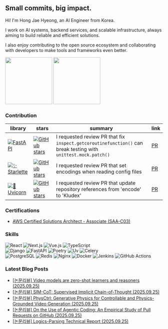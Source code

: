 ## Small commits, big impact.

Hi! I'm Hong Jae Hyeong, an AI Engineer from Korea.

I work on AI systems, backend services, and scalable infrastructure, always aiming to build reliable and efficient solutions.

I also enjoy contributing to the open source ecosystem and collaborating with developers to make tools and frameworks even better.

<a href="https://solved.ac/profile/secrett2633"><img style="height:150px" src="http://mazassumnida.wtf/api/v2/generate_badge?boj=secrett2633"/></a>
<a href="https://github.com/secrett2633"><img style="height:150px" src="https://github-readme-stats.vercel.app/api?username=secrett2633"/></a>

### Contribution
| library | stars | summary | link |
| --- | --- | --- | --- |
| [![FastAPI][fastapi-badge]][fastapi-repo] | [![GitHub stars][fastapi-stars]][fastapi-repo] | I requested review PR that fix `inspect.getcoroutinefunction()` can break testing with `unittest.mock.patch()` | [PR][fastapi-pr] |
| [![✨ Starlette][starlette-badge]][starlette-repo] | [![GitHub stars][starlette-stars]][starlette-repo] | I requested review PR that set encodings when reading config files | [PR][starlette-pr] |
| [![🦄 Uvicorn][uvicorn-badge]][uvicorn-repo] | [![GitHub stars][uvicorn-stars]][uvicorn-repo] | I requested review PR that update repository references from 'encode' to 'Kludex' | [PR][uvicorn-pr] |


### Certifications
- [AWS Certified Solutions Architect - Associate (SAA-C03)][aws-saa-cert]

### Skills
![React][react-badge]
![Next.js][nextjs-badge]
![Vue.js][vuejs-badge]
![TypeScript][ts-badge]<br>
![Django][django-badge]
![FastAPI][fastapi-skill-badge]
![Poetry][poetry-badge]
![Uv][uv-badge]
![Celery][celery-badge]<br>
![PostgreSQL][postgresql-badge]
![Redis][redis-badge]
![Nginx][nginx-badge]
![Docker][docker-badge]
![Jenkins][jenkins-badge]
![GitHub Actions][github-actions-badge]

<!-- References -->

[fastapi-badge]: https://img.shields.io/badge/FastAPI-009688?style=flat-round&logo=fastapi&logoColor=white
[fastapi-repo]: https://github.com/tiangolo/fastapi
[fastapi-stars]: https://img.shields.io/github/stars/tiangolo/fastapi?style=social
[fastapi-pr]: https://github.com/fastapi/fastapi/pull/14022

[starlette-badge]: https://img.shields.io/badge/✨%20Starlette-2D3748?style=flat-round&logoColor=white
[starlette-repo]: https://github.com/Kludex/starlette
[starlette-stars]: https://img.shields.io/github/stars/encode/starlette?style=social
[starlette-pr]: https://github.com/Kludex/starlette/pull/2996

[uvicorn-badge]: https://img.shields.io/badge/🦄%20Uvicorn-4B8BBE?style=flat-round&logoColor=white
[uvicorn-repo]: https://github.com/Kludex/uvicorn
[uvicorn-stars]: https://img.shields.io/github/stars/encode/uvicorn?style=social
[uvicorn-pr]: https://github.com/Kludex/uvicorn/pull/2684

[aws-saa-cert]: https://www.credly.com/badges/ee24ba15-e661-4741-bc4c-46bdaca76e75/public_url

[react-badge]: https://img.shields.io/badge/React-61DAFB.svg?&style=flat-square&logo=React&logoColor=white
[nextjs-badge]: https://img.shields.io/badge/Next.js-000000.svg?&style=flat-square&logo=Next.js&logoColor=white
[vuejs-badge]: https://img.shields.io/badge/Vue.js-378B29.svg?&style=flat-square&logo=Vue.js&logoColor=white
[ts-badge]: https://img.shields.io/badge/TypeScript-3178C6.svg?&style=flat-square&logo=TypeScript&logoColor=white
[vercel-badge]: https://img.shields.io/badge/Vercel-000000.svg?&style=flat-square&logo=Vercel&logoColor=white
[django-badge]: https://img.shields.io/badge/Django-092E20.svg?&style=flat-square&logo=Django&logoColor=white
[fastapi-skill-badge]: https://img.shields.io/badge/FastAPI-009688.svg?&style=flat-square&logo=FastAPI&logoColor=white
[poetry-badge]: https://img.shields.io/badge/Poetry-7031B9.svg?&style=flat-square&logo=Poetry&logoColor=white
[uv-badge]: https://img.shields.io/badge/Uv-092E20.svg?&style=flat-square&logo=Uv&logoColor=white
[celery-badge]: https://img.shields.io/badge/Celery-378B29.svg?&style=flat-square&logo=Celery&logoColor=white
[redis-badge]: https://img.shields.io/badge/Redis-DC382D.svg?&style=flat-square&logo=Redis&logoColor=white
[postgresql-badge]: https://img.shields.io/badge/PostgreSQL-4169E1.svg?&style=flat-square&logo=PostgreSQL&logoColor=white
[nginx-badge]: https://img.shields.io/badge/Nginx-009639.svg?&style=flat-square&logo=Nginx&logoColor=white
[docker-badge]: https://img.shields.io/badge/Docker-2496ED.svg?&style=flat-square&logo=Docker&logoColor=white
[jenkins-badge]: https://img.shields.io/badge/Jenkins-D24939.svg?&style=flat-square&logo=Jenkins&logoColor=white
[github-actions-badge]: https://img.shields.io/badge/GitHub%20Actions-2088FF.svg?&style=flat-square&logo=GitHub%20Actions&logoColor=white

### Latest Blog Posts
- [[논문리뷰] Video models are zero-shot learners and reasoners (2025.09.25)](https://secrett2633.github.io/ai/review/2025-9-25-Video_models_are_zero-shot_learners_and_reasoners/)
- [[논문리뷰] SIM-CoT: Supervised Implicit Chain-of-Thought (2025.09.25)](https://secrett2633.github.io/ai/review/2025-9-25-SIM-CoT_Supervised_Implicit_Chain-of-Thought/)
- [[논문리뷰] PhysCtrl: Generative Physics for Controllable and Physics-Grounded Video Generation (2025.09.25)](https://secrett2633.github.io/ai/review/2025-9-25-PhysCtrl_Generative_Physics_for_Controllable_and_Physics-Grounded_Video_Generation/)
- [[논문리뷰] On the Use of Agentic Coding: An Empirical Study of Pull Requests on GitHub (2025.09.25)](https://secrett2633.github.io/ai/review/2025-9-25-On_the_Use_of_Agentic_Coding_An_Empirical_Study_of_Pull_Requests_on_GitHub/)
- [[논문리뷰] Logics-Parsing Technical Report (2025.09.25)](https://secrett2633.github.io/ai/review/2025-9-25-Logics-Parsing_Technical_Report/)